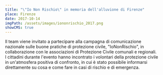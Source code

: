 ```yaml
---
title: "\"Io Non Rischio\" in memoria dell'alluvione di Firenze"
place: Firenze
date: 2017-10-14
imgPath: /assets/images/iononrischio_2017.png
showCMS: true
---
```

Il team viene invitato a partecipare alla campagna di comunicazione nazionale sulle buone pratiche di protezione civile, "IoNonRischio", in collaborazione con le associazioni di Protezione Civile comunali e regionali. I cittadini durante l'evento hanno incontrato i volontari della protezione civile in un'atmosfera positiva di confronto, in cui è stato possibile informarsi direttamente su cosa e come fare in casi di rischio e di emergenza.